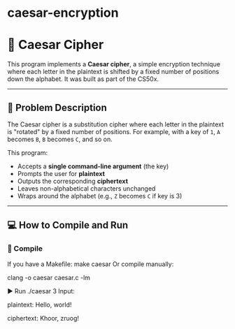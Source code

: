 # caesar-encryption
# 🔐 Caesar Cipher

This program implements a **Caesar cipher**, a simple encryption technique where each letter in the plaintext is shifted by a fixed number of positions down the alphabet. It was built as part of the CS50x.

---

## 📌 Problem Description

The Caesar cipher is a substitution cipher where each letter in the plaintext is "rotated" by a fixed number of positions. For example, with a key of `1`, `A` becomes `B`, `B` becomes `C`, and so on.

This program:

- Accepts a **single command-line argument** (the key)
- Prompts the user for **plaintext**
- Outputs the corresponding **ciphertext**
- Leaves non-alphabetical characters unchanged
- Wraps around the alphabet (e.g., `Z` becomes `C` if key is 3)

---

## 💻 How to Compile and Run

### 🔨 Compile

If you have a Makefile:
make caesar
Or compile manually:


clang -o caesar caesar.c -lm

▶️ Run
./caesar 3
Input:

plaintext: Hello, world!

ciphertext: Khoor, zruog!
